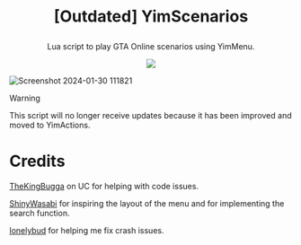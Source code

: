 # <p align="center"> [Outdated] YimScenarios </p>
<p align="center"> Lua script to play GTA Online scenarios using YimMenu. </p>


<p align="center"> <img src="https://github.com/YimMenu-Lua/SAMURAI-Scenarios/assets/66764345/f2d76cf7-e9e0-4bdc-889a-544d3ac3134b"> </p>



![Screenshot 2024-01-30 111821](https://github.com/YimMenu-Lua/SAMURAI-Scenarios/assets/66764345/0158d270-f870-415e-9033-cfd48d727573)

> [!WARNING]
> This script will no longer receive updates because it has been improved and moved to YimActions.

# Credits

[TheKingBugga](https://www.unknowncheats.me/forum/members/2987262.html) on UC for helping with code issues.

[ShinyWasabi](https://github.com/ShinyWasabi) for inspiring the layout of the menu and for implementing the search function.

[lonelybud](https://github.com/lonelybud) for helping me fix crash issues.
